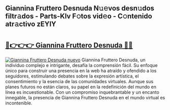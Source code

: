 ## Giannina Fruttero Desnuda N𝚞𝚎vos desn𝚞dos filtr𝚊dos - Parts-Klv F𝚘tos vid𝚎o - C𝚘ntenido atr𝚊ctivo zEYlY

# <h2><a href="http://mb8dne.tromn.icu/?c=Giannina+Fruttero+Desnuda">🔗👉👉👉 Giannina Fruttero Desnuda 🔗🔗</a></h2>

[![Giannina Fruttero Desnuda nuevo](https://i.imgur.com/pEAQMta.gif)](http://mb8dne.tromn.icu/?c=Giannina+Fruttero+Desnuda)
Giannina Fruttero Desnuda, un individuo complejo e intrigante, desafía la comprensión fácil. Su enfoque único para construir una presencia en la web ha atraído y ofendido a los seguidores, estimulando debates sobre la expresión artística, el consentimiento y la esencia de las comunidades virtuales. Aunque sus planes futuros no están claros, su papel en la redefinición del mundo en línea es incuestionable. Con un compromiso inquebrantable y un encanto innegable, la presencia de Giannina Fruttero Desnuda en el mundo virtual es incontenible.
